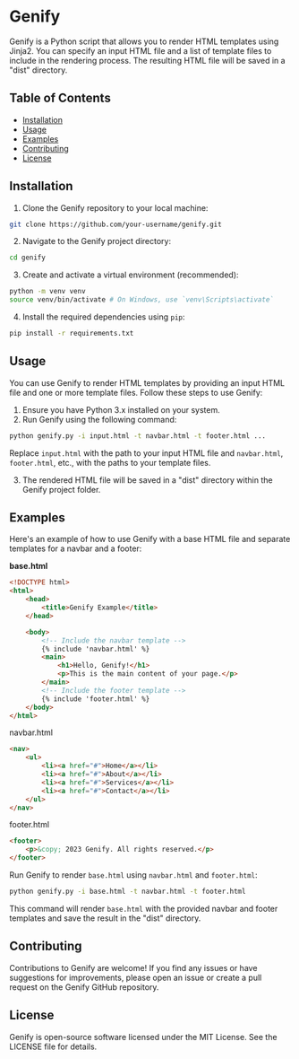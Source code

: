 # Genify

Genify is a Python script that allows you to render HTML templates using Jinja2. You can specify an input HTML file and a list of template files to include in the rendering process. The resulting HTML file will be saved in a "dist" directory.

## Table of Contents

- [Installation](#installation)
- [Usage](#usage)
- [Examples](#examples)
- [Contributing](#contributing)
- [License](#license)

## Installation

1. Clone the Genify repository to your local machine:

```bash
git clone https://github.com/your-username/genify.git
```

2. Navigate to the Genify project directory:

```bash
cd genify
```

3. Create and activate a virtual environment (recommended):

```bash
python -m venv venv
source venv/bin/activate # On Windows, use `venv\Scripts\activate`
```

4. Install the required dependencies using `pip`:

```bash
pip install -r requirements.txt
```

## Usage

You can use Genify to render HTML templates by providing an input HTML file and one or more template files. Follow these steps to use Genify:

1. Ensure you have Python 3.x installed on your system.
2. Run Genify using the following command:

```bash
python genify.py -i input.html -t navbar.html -t footer.html ...
```

Replace `input.html` with the path to your input HTML file and `navbar.html`, `footer.html`, etc., with the paths to your template files.

3. The rendered HTML file will be saved in a "dist" directory within the Genify project folder.

## Examples

Here's an example of how to use Genify with a base HTML file and separate templates for a navbar and a footer:

**base.html**
```html
<!DOCTYPE html>
<html>
	<head>
		<title>Genify Example</title>
	</head>

	<body>
		<!-- Include the navbar template -->
		{% include 'navbar.html' %}
		<main>
			<h1>Hello, Genify!</h1>
			<p>This is the main content of your page.</p>
		</main>
		<!-- Include the footer template -->
		{% include 'footer.html' %}
	</body>
</html>
```

navbar.html
```html
<nav>
	<ul>
		<li><a href="#">Home</a></li>
		<li><a href="#">About</a></li>
		<li><a href="#">Services</a></li>
		<li><a href="#">Contact</a></li>
	</ul>
</nav>
```

footer.html
```html
<footer>
	<p>&copy; 2023 Genify. All rights reserved.</p>
</footer>
```

Run Genify to render `base.html` using `navbar.html` and `footer.html`:

```bash
python genify.py -i base.html -t navbar.html -t footer.html
```

This command will render `base.html` with the provided navbar and footer templates and save the result in the "dist" directory.

## Contributing

Contributions to Genify are welcome! If you find any issues or have suggestions for improvements, please open an issue or create a pull request on the Genify GitHub repository.

## License

Genify is open-source software licensed under the MIT License. See the LICENSE file for details.

